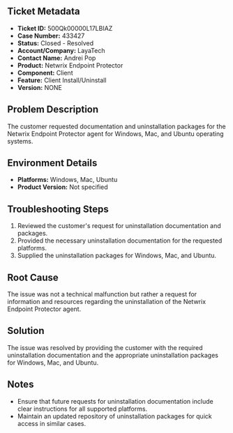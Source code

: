 ## Ticket Metadata
- **Ticket ID:** 500Qk00000L17LBIAZ
- **Case Number:** 433427
- **Status:** Closed - Resolved
- **Account/Company:** LayaTech
- **Contact Name:** Andrei Pop
- **Product:** Netwrix Endpoint Protector
- **Component:** Client
- **Feature:** Client Install/Uninstall
- **Version:** NONE

## Problem Description
The customer requested documentation and uninstallation packages for the Netwrix Endpoint Protector agent for Windows, Mac, and Ubuntu operating systems.

## Environment Details
- **Platforms:** Windows, Mac, Ubuntu
- **Product Version:** Not specified

## Troubleshooting Steps
1. Reviewed the customer's request for uninstallation documentation and packages.
2. Provided the necessary uninstallation documentation for the requested platforms.
3. Supplied the uninstallation packages for Windows, Mac, and Ubuntu.

## Root Cause
The issue was not a technical malfunction but rather a request for information and resources regarding the uninstallation of the Netwrix Endpoint Protector agent.

## Solution
The issue was resolved by providing the customer with the required uninstallation documentation and the appropriate uninstallation packages for Windows, Mac, and Ubuntu.

## Notes
- Ensure that future requests for uninstallation documentation include clear instructions for all supported platforms.
- Maintain an updated repository of uninstallation packages for quick access in similar cases.